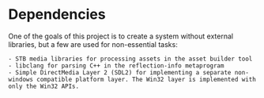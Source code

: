 
# Dependencies

One of the goals of this project is to create a system without external libraries, but a few are used for non-essential tasks:

	- STB media libraries for processing assets in the asset builder tool
	- libclang for parsing C++ in the reflection-info metaprogram
	- Simple DirectMedia Layer 2 (SDL2) for implementing a separate non-windows compatible platform layer. The Win32 layer is implemented with only the Win32 APIs.
